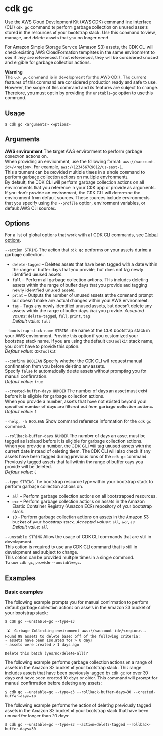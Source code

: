 # cdk gc<a name="ref-cli-cmd-gc"></a>

Use the AWS Cloud Development Kit \(AWS CDK\) command line interface \(CLI\) `cdk gc` command to perform garbage collection on unused assets stored in the resources of your bootstrap stack\. Use this command to view, manage, and delete assets that you no longer need\.

For Amazon Simple Storage Service \(Amazon S3\) assets, the CDK CLI will check existing AWS CloudFormation templates in the same environment to see if they are referenced\. If not referenced, they will be considered unused and eligible for garbage collection actions\.

**Warning**  
The `cdk gc` command is in development for the AWS CDK\. The current features of this command are considered production ready and safe to use\. However, the scope of this command and its features are subject to change\. Therefore, you must opt in by providing the `unstable=gc` option to use this command\.

## Usage<a name="ref-cli-cmd-gc-usage"></a>

```
$ cdk gc <arguments> <options>
```

## Arguments<a name="ref-cli-cmd-gc-args"></a>

**AWS environment**  <a name="ref-cli-cmd-gc-args-env"></a>
The target AWS environment to perform garbage collection actions on\.  
When providing an environment, use the following format: `aws://<account-id>/<region>`\. For example, `aws://123456789012/us-east-1`\.  
This argument can be provided multiple times in a single command to perform garbage collection actions on multiple environments\.  
By default, the CDK CLI will perform garbage collection actions on all environments that you reference in your CDK app or provide as arguments\. If you don’t provide an environment, the CDK CLI will determine the environment from default sources\. These sources include environments that you specify using the `--profile` option, environment variables, or default AWS CLI sources\.

## Options<a name="ref-cli-cmd-gc-options"></a>

For a list of global options that work with all CDK CLI commands, see [Global options](ref-cli-cmd.md#ref-cli-cmd-options)\.

`--action STRING`  <a name="ref-cli-cmd-gc-options-action"></a>
The action that `cdk gc` performs on your assets during a garbage collection\.  
+ `delete-tagged` – Deletes assets that have been tagged with a date within the range of buffer days that you provide, but does not tag newly identified unused assets\.
+ `full` – Perform all garbage collection actions\. This includes deleting assets within the range of buffer days that you provide and tagging newly identified unused assets\.
+ `print` – Outputs the number of unused assets at the command prompt but doesn’t make any actual changes within your AWS environment\.
+ `tag` – Tags any newly identified unused assets, but doesn’t delete any assets within the range of buffer days that you provide\.
*Accepted values*: `delete-tagged`, `full`, `print`, `tag`  
*Default value*: `full`

`--bootstrap-stack-name STRING`  <a name="ref-cli-cmd-gc-options-bootstrap-stack-name"></a>
The name of the CDK bootstrap stack in your AWS environment\. Provide this option if you customized your bootstrap stack name\. If you are using the default `CDKToolkit` stack name, you don’t have to provide this option\.  
*Default value*: `CDKToolkit`

`--confirm BOOLEAN`  <a name="ref-cli-cmd-gc-options-confirm"></a>
Specify whether the CDK CLI will request manual confirmation from you before deleting any assets\.  
Specify `false` to automatically delete assets without prompting you for manual confirmation\.  
*Default value*: `true`

`--created-buffer-days NUMBER`  <a name="ref-cli-cmd-gc-options-created-buffer-days"></a>
The number of days an asset must exist before it is eligible for garbage collection actions\.  
When you provide a number, assets that have not existed beyond your specified number of days are filtered out from garbage collection actions\.  
*Default value*: `1`

`--help, -h BOOLEAN`  <a name="ref-cli-cmd-gc-options-help"></a>
Show command reference information for the `cdk gc` command\.

`--rollback-buffer-days NUMBER`  <a name="ref-cli-cmd-gc-options-rollback-buffer-days"></a>
The number of days an asset must be tagged as isolated before it is eligible for garbage collection actions\.  
When you provide a number, the CDK CLI will tag unused assets with the current date instead of deleting them\. The CDK CLI will also check if any assets have been tagged during previous runs of the `cdk gc` command\. Previously tagged assets that fall within the range of buffer days you provide will be deleted\.  
*Default value*: `0`

`--type STRING`  <a name="ref-cli-cmd-gc-options-type"></a>
The bootstrap resource type within your bootstrap stack to perform garbage collection actions on\.  
+ `all` – Perform garbage collection actions on all bootstrapped resources\.
+ `ecr` – Perform garbage collection actions on assets in the Amazon Elastic Container Registry \(Amazon ECR\) repository of your bootstrap stack\.
+ `s3` – Perform garbage collection actions on assets in the Amazon S3 bucket of your bootstrap stack\.
*Accepted values*: `all`, `ecr`, `s3`  
*Default value*: `all`

`--unstable STRING`  <a name="ref-cli-cmd-gc-options-unstable"></a>
Allow the usage of CDK CLI commands that are still in development\.  
This option is required to use any CDK CLI command that is still in development and subject to change\.  
This option can be provided multiple times in a single command\.  
To use `cdk gc`, provide `--unstable=gc`\.

## Examples<a name="ref-cli-cmd-gc-examples"></a>

### Basic examples<a name="ref-cli-cmd-gc-examples-basic"></a>

The following example prompts you for manual confirmation to perform default garbage collection actions on assets in the Amazon S3 bucket of your bootstrap stack:

```
$ cdk gc --unstable=gc --type=s3

 ⏳  Garbage Collecting environment aws://<account-id>/<region>...
Found 99 assets to delete based off of the following criteria:
- assets have been isolated for > 0 days
- assets were created > 1 days ago

Delete this batch (yes/no/delete-all)?
```

The following example performs garbage collection actions on a range of assets in the Amazon S3 bucket of your bootstrap stack\. This range includes assets that have been previously tagged by `cdk gc` for over 30 days and have been created 10 days or older\. This command will prompt for manual confirmation before deleting any assets:

```
$ cdk gc --unstable=gc --type=s3 --rollback-buffer-days=30 --created-buffer-days=10
```

The following example performs the action of deleting previously tagged assets in the Amazon S3 bucket of your bootstrap stack that have been unused for longer than 30 days:

```
$ cdk gc --unstable=gc --type=s3 --action=delete-tagged --rollback-buffer-days=30
```